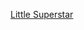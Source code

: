 ---
layout: post
wordpress_id: 152
wordpress_url: http://noesbueno.com/archives/152
date: '2006-09-23 20:45:22 -0500'
date_gmt: '2006-09-24 01:45:22 -0500'
body: |
  <p><a href="http://www.youtube.com/watch?v=gx-NLPH8JeM&eurl=">Little Superstar</a></p>
---